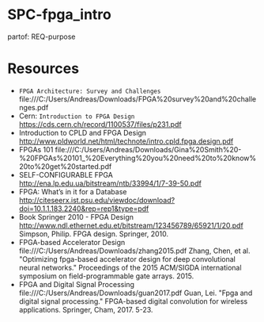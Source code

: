 # SPC-fpga_intro
partof: REQ-purpose
###

# Resources

* `FPGA Architecture: Survey and Challenges` file:///C:/Users/Andreas/Downloads/FPGA%20survey%20and%20challenges.pdf
* Cern: `Introduction to FPGA Design` https://cds.cern.ch/record/1100537/files/p231.pdf
* Introduction to CPLD and FPGA Design http://www.pldworld.net/html/technote/intro.cpld.fpga.design.pdf
* FPGAs 101 file:///C:/Users/Andreas/Downloads/Gina%20Smith%20-%20FPGAs%20101_%20Everything%20you%20need%20to%20know%20to%20get%20started.pdf
* SELF-CONFIGURABLE FPGA http://ena.lp.edu.ua/bitstream/ntb/33994/1/7-39-50.pdf
* FPGA: What’s in it for a Database http://citeseerx.ist.psu.edu/viewdoc/download?doi=10.1.1.183.2240&rep=rep1&type=pdf
* Book Springer 2010 - FPGA Design http://www.ndl.ethernet.edu.et/bitstream/123456789/65921/1/20.pdf
    Simpson, Philip. FPGA design. Springer, 2010.
* FPGA-based Accelerator Design file:///C:/Users/Andreas/Downloads/zhang2015.pdf
    Zhang, Chen, et al. "Optimizing fpga-based accelerator design for deep convolutional neural networks." Proceedings of the 2015 ACM/SIGDA international symposium on field-programmable gate arrays. 2015.
* FPGA and Digital Signal Processing file:///C:/Users/Andreas/Downloads/guan2017.pdf
    Guan, Lei. "Fpga and digital signal processing." FPGA-based digital convolution for wireless applications. Springer, Cham, 2017. 5-23.
